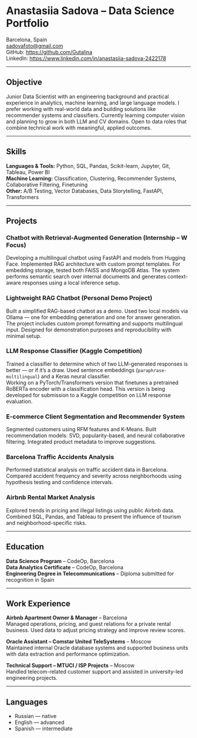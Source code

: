 # Anastasiia Sadova – Data Science Portfolio

Barcelona, Spain  
sadovafoto@gmail.com  
GitHub: https://github.com/Gutalina  
LinkedIn: https://www.linkedin.com/in/anastasiia-sadova-2422178

---

## Objective

Junior Data Scientist with an engineering background and practical experience in analytics, machine learning, and large language models. I prefer working with real-world data and building solutions like recommender systems and classifiers. Currently learning computer vision and planning to grow in both LLM and CV domains. Open to data roles that combine technical work with meaningful, applied outcomes.

---

## Skills

**Languages & Tools:** Python, SQL, Pandas, Scikit-learn, Jupyter, Git, Tableau, Power BI  
**Machine Learning:** Classification, Clustering, Recommender Systems, Collaborative Filtering, Finetuning  
**Other:** A/B Testing, Vector Databases, Data Storytelling, FastAPI, Transformers

---

## Projects

### Chatbot with Retrieval-Augmented Generation (Internship – W Focus)  
Developing a multilingual chatbot using FastAPI and models from Hugging Face. Implemented RAG architecture with custom prompt templates. For embedding storage, tested both FAISS and MongoDB Atlas. The system performs semantic search over internal documents and generates context-aware responses using a local inference setup.

### Lightweight RAG Chatbot (Personal Demo Project)  
Built a simplified RAG-based chatbot as a demo. Used two local models via Ollama — one for embedding generation and one for answer generation. The project includes custom prompt formatting and supports multilingual input. Designed for demonstration purposes and reproducibility with minimal setup.

### LLM Response Classifier (Kaggle Competition)  
Trained a classifier to determine which of two LLM-generated responses is better — or if it’s a draw. Used sentence embeddings (`paraphrase-multilingual`) and a Keras neural classifier.  
Working on a PyTorch/Transformers version that finetunes a pretrained RoBERTa encoder with a classification head. This version is being developed for submission to a Kaggle competition on LLM response evaluation.

### E-commerce Client Segmentation and Recommender System  
Segmented customers using RFM features and K-Means. Built recommendation models: SVD, popularity-based, and neural collaborative filtering. Integrated product metadata to improve suggestions.

### Barcelona Traffic Accidents Analysis  
Performed statistical analysis on traffic accident data in Barcelona. Compared accident frequency and severity across neighborhoods using hypothesis testing and confidence intervals.

### Airbnb Rental Market Analysis  
Explored trends in pricing and illegal listings using public Airbnb data. Combined SQL, Pandas, and Tableau to present the influence of tourism and neighborhood-specific risks.

---

## Education

**Data Science Program** – CodeOp, Barcelona  
**Data Analytics Certificate** – CodeOp, Barcelona  
**Engineering Degree in Telecommunications** – Diploma submitted for recognition in Spain  

---

## Work Experience

**Airbnb Apartment Owner & Manager** – Barcelona  
Managed operations, pricing, and guest relations for a private rental business. Used data to adjust pricing strategy and improve review scores.

**Oracle Assistant – Comstar United TeleSystems** – Moscow  
Maintained internal Oracle database systems and supported business units with data extraction and performance optimization.

**Technical Support – MTUCI / ISP Projects** – Moscow  
Handled telecom-related customer support and assisted in university-led engineering projects.

---

## Languages

- Russian — native  
- English — advanced  
- Spanish — intermediate
